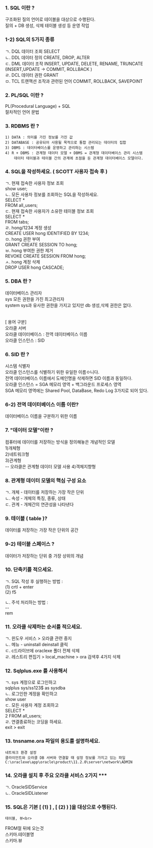 ### 1. SQL 이란 ?
구조화된 질의 언어로 테이블을 대상으로 수행된다.<br>
질의 + DB 생성, 삭제 테이블 생성 등 운영 작업<br>

### 1-2) SQL의 5가지 종류 <br>
   ㄱ. DQL 데이터 조회 SELECT<br>
   ㄴ. DDL 데이터 정의 CREATE, DROP, ALTER <br>
   ㄷ. DML 데이터 조작 INSERT, UPDATE, DELETE, RENAME, TRUNCATE<br>
        (INSERT,UPDATE -> COMMIT, ROLLBACK )<br>
   ㄹ. DCL 데이터 권한 GRANT<br>
   ㅁ. TCL 트랜잭션 조작과 관련된 언어 COMMIT, ROLLBACK, SAVEPOINT <br>

### 2. PL/SQL 이란 ? <br>
   PL(Procedural Language) + SQL<br>
   절차적인 언어 문법<br>

### 3. RDBMS 란 ? 
    1) DATA : 의미를 가진 정보를 가진 값
    2) DATABASE : 공유되어 사용될 목적으로 통합 관리되는 데이터의 집합
    3) DBMS : 데이터베이스를 운영하고 관리하는 시스템
    4) R + DBMS : 관계형 데이터 모델 + DBMS = 관계형 데이터베이스 관리 시스템
        데이터 테이블과 테이블 간의 관계에 초점을 둔 관계형 데이터베이스 모델이다.
    
### 4. SQL을 작성하세요. ( SCOTT 사용자 접속 후 )
   ㄱ. 현재 접속한 사용자 정보 조회<br>
	show user;<br>
   ㄴ. 모든 사용자 정보를 조회하는 SQL을 작성하세요.<br>
	SELECT *<br>
	FROM all_users;<br>
   ㄷ. 현재 접속한 사용자가 소유한 테이블 정보 조회<br>
	SELECT *<br>
	FROM tabs;<br>
   ㄹ. hong/1234 계정 생성<br>
	CREATE USER hong IDENTIFIED BY 1234;<br>
   ㅁ. hong 권한 부여<br>
	GRANT CREATE SESSION TO hong;<br>
   ㅂ. hong 부여한 권한 제거<br>
	REVOKE CREATE SESSION FROM hong;<br>
   ㅅ. hong 계정 삭제<br>
	DROP USER hong CASCADE;<br>
    
### 5. DBA 란 ? 
데이터베이스 관리자<br>
sys 모든 권한을 가진 최고관리자<br>
system sys과 유사한 권한을 가지고 있지만 db 생성,삭제 권한은 없다.<br>
<br>
<br>
[ 용어 구분]<br>
오라클 서버<br>
오라클 데이터베이스 : 전역 데이터베이스 이름<br>
오라클 인스턴스       : SID<br>

### 6. SID 란 ? 
시스템 식별자<br>
오라클 인스턴스를 식별하기 위한 유일한 이름ㅇ니다.<br>
전역 데이터베이스 이름에서 도메인명을 삭제하면 SID 이름과 동일하다.<br>
오라클 인스턴스 = SGA 메모리 영역 + 백그라운드 프로세스 영역<br>
SGA 메모리 영역에는 Shared Pool, DataBase, Redo Log 3가지로 되어 있다.<br>

### 6-2) 전역 데이터베이스 이름 이란?      
데이터베이스 이름을 구분하기 위한 이름<br>

### 7. "데이터 모델"이란 ?  
컴퓨터에 데이터를 저장하는 방식을 정의해놓은 개념적인 모델<br>
1)개체형<br>
2)네트워크형<br>
3)관계형<br> -- 오라클은 관계형 데이터 모델 사용
4)객체지향형<br>

### 8. 관계형 데이터 모델의 핵심 구성 요소 
  ㄱ. 개체 - 데이터를 저장하는 가장 작은 단위<br>
  ㄴ. 속성 - 개체의 특징, 종류, 상태<br>
  ㄷ. 관계 - 개체간의 연관성을 나타낸다<br>
  
### 9. 테이블 ( table )?  
  데이터를 저장하는 가장 작은 단위의 공간<br>

### 9-2) 테이블 스페이스 ?   
 데이터가 저장하는 단위 중 가장 상위의 개념

### 10. 단축키를 적으세요.
  ㄱ. SQL 작성 후 실행하는 방법    :<br>
      (1)  crtl + enter<br>
      (2)  f5<br>

  ㄴ. 주석 처리하는 방법           :  
	--<br>
	rem<br>

### 11. 오라클 삭제하는 순서를 적으세요. 
   ㄱ. 윈도우 서비스 > 오라클 관련 중지<br>
   ㄴ. 메뉴 - uninstall deinstall 클릭<br>
   ㄷ. c드라이브에 oraclexe 폴더 전체 삭제<br>
   ㄹ. 레스트리 편집기 > local_machine > ora 검색후 4가지 삭제<br>

### 12. Sqlplus.exe 를  사용해서 

   ㄱ. sys 계정으로 로그인하고    
	sqlplus sys/ss123$ as sysdba   <br> 
   ㄴ. 로그인한 계정을 확인하고 <br>
	show user  <br>
   ㄷ. 모든 사용자 계정 조회하고<br>
	SELECT *<br>
  2  FROM all_users;<br>
   ㄹ. 연결종료하는 코딩을 하세요.<br>
	exit > exit<br>

### 13. tnsname.ora 파일의 용도를 설명하세요. 
    네트워크 환경 설정
    클라이언트와 오라클 DB 서버와 연결할 때 설정 정보를 가지고 있는 파일
    C:\oraclexe\app\oracle\product\11.2.0\server\network\ADMIN
    
### 14.  오라클 설치 후 주요 오라클 서비스 2가지       ***  
  ㄱ.  OracleSIDService<br>
  ㄴ.  OracleSIDListener<br>

### 15. SQL은 기본 [ (1)   ] , [ (2) ) ]을 대상으로 수행된다.    
	테이블, 뷰<br>
FROM절 뒤에 오는것<br>
스키마.테이블명<br>
스키마.뷰<br>
